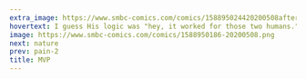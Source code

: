 ```yaml
---
extra_image: https://www.smbc-comics.com/comics/158895024420200508after.png
hovertext: I guess His logic was "hey, it worked for those two humans."
image: https://www.smbc-comics.com/comics/1588950186-20200508.png
next: nature
prev: pain-2
title: MVP
---
```

